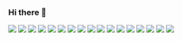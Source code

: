 ### Hi there 👋

<!--
**ssongcookie/ssongcookie** is a ✨ _special_ ✨ repository because its `README.md` (this file) appears on your GitHub profile.

Here are some ideas to get you started:

- 🔭 I’m currently working on ...
- 🌱 I’m currently learning ...
- 👯 I’m looking to collaborate on ...
- 🤔 I’m looking for help with ...
- 💬 Ask me about ...
- 📫 How to reach me: ...
- 😄 Pronouns: ...
- ⚡ Fun fact: ...
-->

<!-- Badge (뱃지) -->
<img src="https://img.shields.io/badge/Firebase-FFCA28?style=flat-square&logo=Firebase&logoColor=black"/>
<!-- ![jQuery] -->
<img src="https://img.shields.io/badge/jquery-%230769AD.svg?style=for-the-badge&logo=jquery&logoColor=white"/>
<!-- ![Spring] -->
<img src="https://img.shields.io/badge/spring-%236DB33F.svg?style=for-the-badge&logo=spring&logoColor=white"/>
<!--![Thymeleaf] -->
<img src="https://img.shields.io/badge/Thymeleaf-%23005C0F.svg?style=for-the-badge&logo=Thymeleaf&logoColor=white"/>
<!-- ![Eclipse] -->
<img src="https://img.shields.io/badge/Eclipse-FE7A16.svg?style=for-the-badge&logo=Eclipse&logoColor=white"/>
<!-- ![IntelliJ IDEA] -->
<img src="https://img.shields.io/badge/IntelliJIDEA-000000.svg?style=for-the-badge&logo=intellij-idea&logoColor=white"/>
<!-- ![Visual Studio Code] -->
<img src="https://img.shields.io/badge/Visual%20Studio%20Code-0078d7.svg?style=for-the-badge&logo=visual-studio-code&logoColor=white"/>
<!-- ![CSS3] -->
<img src="https://img.shields.io/badge/css3-%231572B6.svg?style=for-the-badge&logo=css3&logoColor=white"/>
<!-- ![HTML5] -->
<img src="https://img.shields.io/badge/html5-%23E34F26.svg?style=for-the-badge&logo=html5&logoColor=white"/>
<!-- ![Java] -->
<img src="https://img.shields.io/badge/java-%23ED8B00.svg?style=for-the-badge&logo=java&logoColor=white"/>
<!-- ![JavaScript] -->
<img src="https://img.shields.io/badge/javascript-%23323330.svg?style=for-the-badge&logo=javascript&logoColor=%23F7DF1E"/>
<!--![Notion]-->
<img src="https://img.shields.io/badge/Notion-%23000000.svg?style=for-the-badge&logo=notion&logoColor=white"/>
<!-- ![Postman] -->
<img src="https://img.shields.io/badge/Postman-FF6C37?style=for-the-badge&logo=postman&logoColor=white"/>
<!-- ![Trello] -->
<img src="https://img.shields.io/badge/Trello-%23026AA7.svg?style=for-the-badge&logo=Trello&logoColor=white"/>
<!-- ![Apache] -->
<img src="https://img.shields.io/badge/apache-%23D42029.svg?style=for-the-badge&logo=apache&logoColor=white"/>
<!-- ![Apache Maven] -->
<img src="https://img.shields.io/badge/Apache%20Maven-C71A36?style=for-the-badge&logo=Apache%20Maven&logoColor=white"/>
<!-- ![GitHub] -->
<img src="https://img.shields.io/badge/github-%23121011.svg?style=for-the-badge&logo=github&logoColor=white"/>
